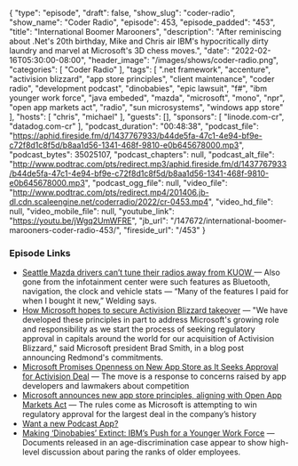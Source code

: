 {
  "type": "episode",
  "draft": false,
  "show_slug": "coder-radio",
  "show_name": "Coder Radio",
  "episode": 453,
  "episode_padded": "453",
  "title": "International Boomer Marooners",
  "description": "After reminiscing about .Net's 20th birthday, Mike and Chris air IBM's hypocritically dirty laundry and marvel at Microsoft's 3D chess moves.",
  "date": "2022-02-16T05:30:00-08:00",
  "header_image": "/images/shows/coder-radio.png",
  "categories": [
    "Coder Radio"
  ],
  "tags": [
    ".net framework",
    "accenture",
    "activision blizzard",
    "app store principles",
    "client maintenance",
    "coder radio",
    "development podcast",
    "dinobabies",
    "epic lawsuit",
    "f#",
    "ibm younger work force",
    "java embeded",
    "mazda",
    "microsoft",
    "mono",
    "npr",
    "open app markets act",
    "radio",
    "sun microsystems",
    "windows app store"
  ],
  "hosts": [
    "chris",
    "michael"
  ],
  "guests": [],
  "sponsors": [
    "linode.com-cr",
    "datadog.com-cr"
  ],
  "podcast_duration": "00:48:38",
  "podcast_file": "https://aphid.fireside.fm/d/1437767933/b44de5fa-47c1-4e94-bf9e-c72f8d1c8f5d/b8aa1d56-1341-468f-9810-e0b645678000.mp3",
  "podcast_bytes": 35025107,
  "podcast_chapters": null,
  "podcast_alt_file": "http://www.podtrac.com/pts/redirect.mp3/aphid.fireside.fm/d/1437767933/b44de5fa-47c1-4e94-bf9e-c72f8d1c8f5d/b8aa1d56-1341-468f-9810-e0b645678000.mp3",
  "podcast_ogg_file": null,
  "video_file": "http://www.podtrac.com/pts/redirect.mp4/201406.jb-dl.cdn.scaleengine.net/coderradio/2022/cr-0453.mp4",
  "video_hd_file": null,
  "video_mobile_file": null,
  "youtube_link": "https://youtu.be/jWgq2UmWFRE",
  "jb_url": "/147672/international-boomer-marooners-coder-radio-453/",
  "fireside_url": "/453"
}


### Episode Links

  * [Seattle Mazda drivers can’t tune their radios away from KUOW ](https://www.seattletimes.com/seattle-news/thanks-to-a-glitch-some-seattle-mazda-drivers-cant-tune-their-radios-away-from-kuow/ "Seattle Mazda drivers can’t tune their radios away from KUOW ") — Also gone from the infotainment center were such features as Bluetooth, navigation, the clock and vehicle stats — “Many of the features I paid for when I bought it new,” Welding says.
  * [How Microsoft hopes to secure Activision Blizzard takeover](https://www.theregister.com/2022/02/09/microsoft_app_rules/ "How Microsoft hopes to secure Activision Blizzard takeover") — "We have developed these principles in part to address Microsoft's growing role and responsibility as we start the process of seeking regulatory approval in capitals around the world for our acquisition of Activision Blizzard," said Microsoft president Brad Smith, in a blog post announcing Redmond's commitments.
  * [Microsoft Promises Openness on New App Store as It Seeks Approval for Activision Deal](https://www.wsj.com/articles/microsoft-promises-openness-on-new-app-store-as-it-seeks-approval-for-activision-acquisition-11644424237?mod=djemalertNEWS "Microsoft Promises Openness on New App Store as It Seeks Approval for Activision Deal") — The move is a response to concerns raised by app developers and lawmakers about competition 
  * [Microsoft announces new app store principles, aligning with Open App Markets Act](https://www.washingtonpost.com/technology/2022/02/09/microsoft-app-store-principles/ "Microsoft announces new app store principles, aligning with Open App Markets Act") — The rules come as Microsoft is attempting to win regulatory approval for the largest deal in the company’s history 
  * [Want a new Podcast App?](https://podcastindex.org/apps "Want a new Podcast App?")
  * [Making ‘Dinobabies’ Extinct: IBM’s Push for a Younger Work Force](https://www.nytimes.com/2022/02/12/business/economy/ibm-age-discrimination.html "Making ‘Dinobabies’ Extinct: IBM’s Push for a Younger Work Force") — Documents released in an age-discrimination case appear to show high-level discussion about paring the ranks of older employees.


